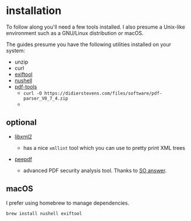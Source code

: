 # installation

To follow along you'll need a few tools installed. I also presume a Unix-like environment such as a GNU/Linux distribution or macOS. 

The guides presume you have the following utilities installed on your system:
- unzip
- curl
- [exiftool](https://exiftool.org/)
- [nushell](https://www.nushell.sh/)
- [pdf-tools](https://blog.didierstevens.com/programs/pdf-tools/)
   - `curl -O https://didierstevens.com/files/software/pdf-parser_V0_7_4.zip`
   - 

## optional

- [libxml2](http://www.xmlsoft.org/)
   - has a nice `xmllint` tool which you can use to pretty print XML trees 

- [peepdf](https://eternal-todo.com/tools/peepdf-pdf-analysis-tool)
   - advanced PDF security analysis tool. Thanks to [SO answer](https://stackoverflow.com/questions/29342542/how-can-i-extract-a-javascript-from-a-pdf-file-with-a-command-line-tool).

## macOS

I prefer using homebrew to manage dependencies.

```
brew install nushell exiftool
```
